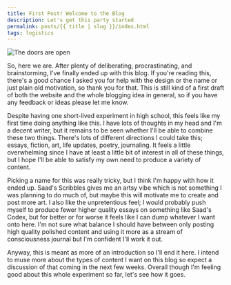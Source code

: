```yaml
---
title: First Post! Welcome to the Blog
description: Let's get this party started
permalink: posts/{{ title | slug }}/index.html
tags: logistics
---
```


![The doors are open](https://media.istockphoto.com/photos/open-old-doors-picture-id183774917?k=20&m=183774917&s=612x612&w=0&h=z9_tCftWPHrrMXs0NOtLTyx32gD_azQdBNjL5UTjVEg= "The doors are open")

So, here we are. After plenty of deliberating, procrastinating, and brainstorming, I've finally ended up with this blog. If you're reading this, there's a good chance I asked you for help with the design or the name or just plain old motivation, so thank you for that. This is still kind of a first draft of both the website and the whole blogging idea in general, so if you have any feedback or ideas please let me know.

Despite having one short-lived experiment in high school, this feels like my first time doing anything like this. I have lots of thoughts in my head and I'm a decent writer, but it remains to be seen whether I'll be able to combine these two things. There's lots of different directions I could take this; essays, fiction, art, life updates, poetry, journaling. It feels a little overwhelming since I have at least a little bit of interest in all of these things, but I hope I'll be able to satisfy my own need to produce a variety of content.

Picking a name for this was really tricky, but I think I'm happy with how it ended up. Saad's Scribbles gives me an artsy vibe which is not something I was planning to do much of, but maybe this will motivate me to create and post more art. I also like the unpretentious feel; I would probably push myself to produce fewer higher quality essays on something like Saad's Codex, but for better or for worse it feels like I can dump whatever I want onto here. I'm not sure what balance I should have between only posting high quality polished content and using it more as a stream of consciousness journal but I'm confident I'll work it out.

Anyway, this is meant as more of an introduction so I'll end it here. I intend to muse more about the types of content I want on this blog so expect a discussion of that coming in the next few weeks. Overall though I'm feeling good about this whole experiment so far, let's see how it goes.